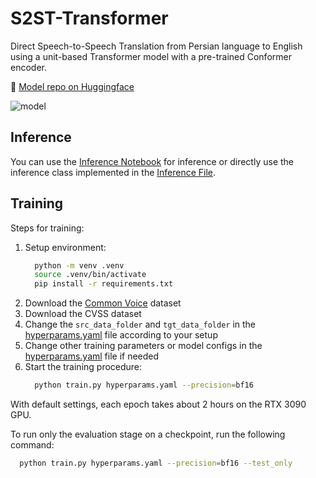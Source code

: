 # S2ST-Transformer

Direct Speech-to-Speech Translation from Persian language to English using a unit-based Transformer model with a pre-trained Conformer encoder.

🤗 [Model repo on Huggingface](https://huggingface.co/sinarashidi/s2st_fa-en_augmented)

![model](https://github.com/sinarashidi/S2ST-Transformer/assets/97125780/88376e8a-63a0-49af-8972-5b1bad1e58ac)

## Inference
You can use the [Inference Notebook](inference.ipynb) for inference or directly use the inference class implemented in the [Inference File](inference.py).

## Training
Steps for training:
1. Setup environment:
   ```bash
     python -m venv .venv
     source .venv/bin/activate
     pip install -r requirements.txt
3. Download the [Common Voice](https://commonvoice.mozilla.org/en/datasets) dataset
4. Download the CVSS dataset
5. Change the ```src_data_folder``` and ```tgt_data_folder``` in the [hyperparams.yaml](hyperparams.yaml) file according to your setup
6. Change other training parameters or model configs in the [hyperparams.yaml](hyperparams.yaml) file if needed
7. Start the training procedure:
   ```bash
     python train.py hyperparams.yaml --precision=bf16
With default settings, each epoch takes about 2 hours on the RTX 3090 GPU. 

To run only the evaluation stage on a checkpoint, run the following command:
```bash
  python train.py hyperparams.yaml --precision=bf16 --test_only
